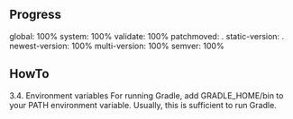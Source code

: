 ## Progress

global:         100%
system:         100%
validate:       100%
patchmoved:        .
static-version:    .
newest-version: 100%
multi-version:  100%
semver:         100%


## HowTo

3.4. Environment variables
For running Gradle, add GRADLE_HOME/bin to your PATH environment variable.
Usually, this is sufficient to run Gradle.

